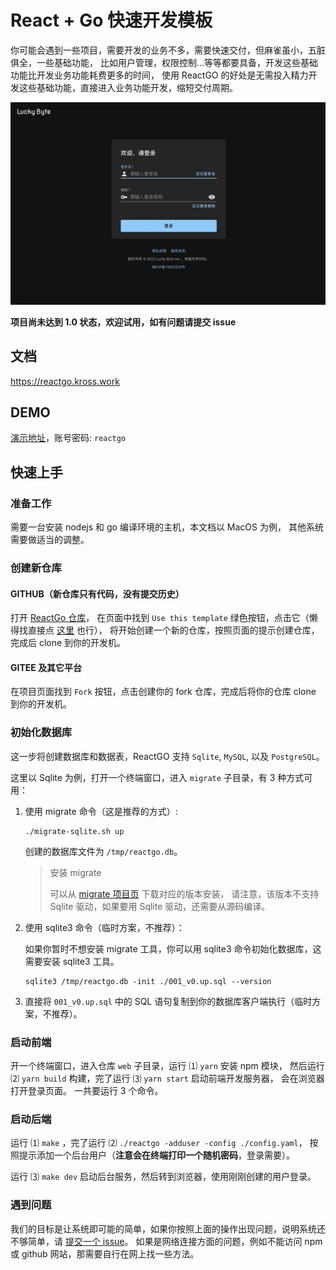 # React + Go 快速开发模板

你可能会遇到一些项目，需要开发的业务不多，需要快速交付，但麻雀虽小，五脏俱全，一些基础功能，
比如用户管理，权限控制...等等都要具备，开发这些基础功能比开发业务功能耗费更多的时间，
使用 ReactGO 的好处是无需投入精力开发这些基础功能，直接进入业务功能开发，缩短交付周期。

![截屏](screenshot.jpg)

**项目尚未达到 1.0 状态，欢迎试用，如有问题请提交 issue**

## 文档

https://reactgo.kross.work

## DEMO

[演示地址](http://reactgo.lucky-byte.net:23890/)，账号密码: `reactgo`

## 快速上手

### 准备工作

需要一台安装 nodejs 和 go 编译环境的主机，本文档以 MacOS 为例， 其他系统需要做适当的调整。

### 创建新仓库

#### GITHUB（新仓库只有代码，没有提交历史）

打开 [ReactGo 仓库](https://github.com/lucky-byte/reactgo)，
在页面中找到 `Use this template` 绿色按钮，点击它（懒得找直接点
[这里](https://github.com/lucky-byte/reactgo/generate) 也行），
将开始创建一个新的仓库，按照页面的提示创建仓库，完成后 clone 到你的开发机。

#### GITEE 及其它平台

在项目页面找到 `Fork` 按钮，点击创建你的 fork 仓库，完成后将你的仓库 clone 到你的开发机。

### 初始化数据库

这一步将创建数据库和数据表，ReactGO 支持 `Sqlite`, `MySQL`, 以及 `PostgreSQL`。

这里以 Sqlite 为例，打开一个终端窗口，进入 `migrate` 子目录，有 3 种方式可用：

1. 使用 migrate 命令（这是推荐的方式）:

   ```
   ./migrate-sqlite.sh up
   ```
   创建的数据库文件为 `/tmp/reactgo.db`。

   > 安装 migrate
   >
   > 可以从 [migrate 项目页](https://github.com/golang-migrate/migrate/releases)
   > 下载对应的版本安装，
   > 请注意，该版本不支持 Sqlite 驱动，如果要用 Sqlite 驱动，还需要从源码编译。

2. 使用 sqlite3 命令（临时方案，不推荐）：

   如果你暂时不想安装 migrate 工具，你可以用 sqlite3 命令初始化数据库，这需要安装 sqlite3 工具。

   ```shell
   sqlite3 /tmp/reactgo.db -init ./001_v0.up.sql --version
   ```

3. 直接将 `001_v0.up.sql` 中的 SQL 语句复制到你的数据库客户端执行（临时方案，不推荐）。

### 启动前端

开一个终端窗口，进入仓库 `web` 子目录，运行 &#9332; `yarn` 安装 npm 模块，
然后运行 &#9333; `yarn build` 构建，完了运行 &#9334; `yarn start` 启动前端开发服务器，
会在浏览器打开登录页面。
一共要运行 3 个命令。

### 启动后端

运行 &#9332; `make` ，完了运行 &#9333; `./reactgo -adduser -config ./config.yaml`，
按照提示添加一个后台用户（**注意会在终端打印一个随机密码**，登录需要）。

运行 &#9334; `make dev` 启动后台服务，然后转到浏览器，使用刚刚创建的用户登录。

### 遇到问题

我们的目标是让系统即可能的简单，如果你按照上面的操作出现问题，说明系统还不够简单，请
[提交一个 issue](https://github.com/lucky-byte/reactgo/issues)。
如果是网络连接方面的问题，例如不能访问 npm 或 github 网站，那需要自行在网上找一些方法。
